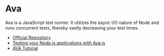 # Ava

Ava is a JavaScript test runner. It utilizes the async I/O nature of Node and runs concurrent tests, thereby vastly decreasing your test times.

- [Official Repository](https://github.com/avajs/ava)
- [Testing your Node.js applications with Ava.js](https://www.freecodecamp.org/news/testing-your-nodejs-applications-with-ava-js-99e806a226a7/)
- [AVA Tutorial](https://www.youtube.com/watch?v=RxLW6-3dk5A)
